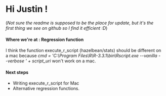 # Hi Justin !

(*Not sure the readme is supposed to be the place for update, but it's the first thing we see on github so I find it efficient :D*)



#### Where we're at : Regression function 
I think the function execute_r_script (hazelbean/stats) should be different on a mac because
*cmd = 'C:\\Program Files\\R\\R-3.3.1\\bin\\Rscript.exe --vanilla --verbose ' + script_uri*
won't work on a mac.

#### Next steps
- Writing execute_r_script for Mac
- Alternative regression functions.
